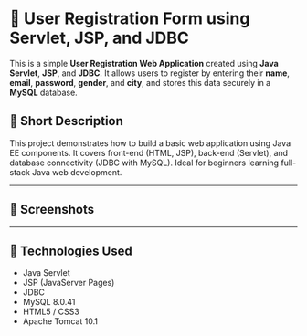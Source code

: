 # 📝 User Registration Form using Servlet, JSP, and JDBC

This is a simple **User Registration Web Application** created using **Java Servlet**, **JSP**, and **JDBC**. It allows users to register by entering their **name**, **email**, **password**, **gender**, and **city**, and stores this data securely in a **MySQL** database.

## 🧾 Short Description

This project demonstrates how to build a basic web application using Java EE components. It covers front-end (HTML, JSP), back-end (Servlet), and database connectivity (JDBC with MySQL). Ideal for beginners learning full-stack Java web development.

---

## 📸 Screenshots


---

## 🚀 Technologies Used

- Java Servlet
- JSP (JavaServer Pages)
- JDBC
- MySQL 8.0.41
- HTML5 / CSS3
- Apache Tomcat 10.1




